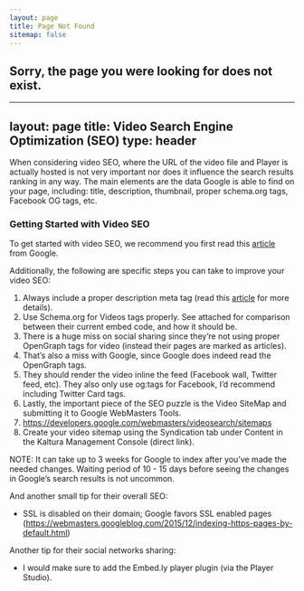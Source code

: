 ```yaml
---
layout: page
title: Page Not Found
sitemap: false
---
```

## Sorry, the page you were looking for does not exist.

---
layout: page
title: Video Search Engine Optimization (SEO)
type: header
---

When considering video SEO, where the URL of the video file and Player is actually hosted is not very important nor does it influence the search results ranking in any way.
The main elements are the data Google is able to find on your page, including: title, description, thumbnail, proper schema.org tags, Facebook OG tags, etc.

### Getting Started with Video SEO  

To get started with video SEO, we recommend you first read this [article](https://developers.google.com/webmasters/videosearch/intro) from Google.

Additionally, the following are specific steps you can take to improve your video SEO:

1.	Always include a proper description meta tag (read this [article](https://www.site-analyzer.com/en/blog/17-How+to+write+bad+meta+descriptions) for more details). 
2.	Use Schema.org for Videos tags properly. See attached for comparison between their current embed code, and how it should be.
3.	There is a huge miss on social sharing since they’re not using proper OpenGraph tags for video (instead their pages are marked as articles).  
1.	That’s also a miss with Google, since Google does indeed read the OpenGraph tags.
2.	They should render the video inline the feed (Facebook wall, Twitter feed, etc). They also only use og:tags for Facebook, I’d recommend including Twitter Card tags.
4.	Lastly, the important piece of the SEO puzzle is the Video SiteMap and submitting it to Google WebMasters Tools. 
1.	https://developers.google.com/webmasters/videosearch/sitemaps
2.	Create your video sitemap using the Syndication tab under Content in the Kaltura Management Console (direct link).

NOTE: It can take up to 3 weeks for Google to index after you’ve made the needed changes. 
Waiting period of 10 - 15 days before seeing the changes in Google’s search results is not uncommon.


And another small tip for their overall SEO:
* SSL is disabled on their domain; Google favors SSL enabled pages (https://webmasters.googleblog.com/2015/12/indexing-https-pages-by-default.html)

Another tip for their social networks sharing:
* I would make sure to add the Embed.ly player plugin (via the Player Studio).
